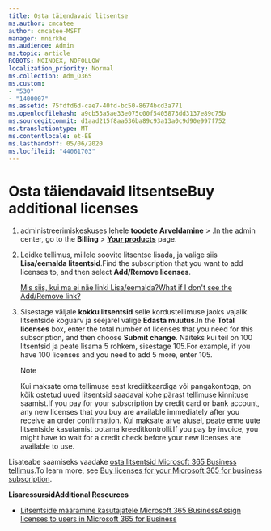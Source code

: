 ```yaml
---
title: Osta täiendavaid litsentse
ms.author: cmcatee
author: cmcatee-MSFT
manager: mnirkhe
ms.audience: Admin
ms.topic: article
ROBOTS: NOINDEX, NOFOLLOW
localization_priority: Normal
ms.collection: Adm_O365
ms.custom:
- "530"
- "1400007"
ms.assetid: 75fdfd6d-cae7-40fd-bc50-8674bcd3a771
ms.openlocfilehash: a9cb53a5ae33e075c00f5405873dd3137e89d75b
ms.sourcegitcommit: d1aad215f8aa636ba89c93a13a0c9d90e997f752
ms.translationtype: MT
ms.contentlocale: et-EE
ms.lasthandoff: 05/06/2020
ms.locfileid: "44061703"
---
```

# <a name="buy-additional-licenses"></a><span data-ttu-id="c9f4c-102">Osta täiendavaid litsentse</span><span class="sxs-lookup"><span data-stu-id="c9f4c-102">Buy additional licenses</span></span>

1. <span data-ttu-id="c9f4c-103">administreerimiskeskuses lehele **[toodete](https://go.microsoft.com/fwlink/p/?linkid=842054)** **Arveldamine** \> .</span><span class="sxs-lookup"><span data-stu-id="c9f4c-103">In the admin center, go to the **Billing** \> **[Your products](https://go.microsoft.com/fwlink/p/?linkid=842054)** page.</span></span>

2. <span data-ttu-id="c9f4c-104">Leidke tellimus, millele soovite litsentse lisada, ja valige siis **Lisa/eemalda litsentsid**.</span><span class="sxs-lookup"><span data-stu-id="c9f4c-104">Find the subscription that you want to add licenses to, and then select **Add/Remove licenses**.</span></span>

    [<span data-ttu-id="c9f4c-105">Mis siis, kui ma ei näe linki Lisa/eemalda?</span><span class="sxs-lookup"><span data-stu-id="c9f4c-105">What if I don't see the Add/Remove link?</span></span>](https://docs.microsoft.com/office365/admin/subscriptions-and-billing/buy-licenses#what-if-i-dont-see-the-addremove-licenses-link)

3. <span data-ttu-id="c9f4c-106">Sisestage väljale **kokku litsentsid** selle kordustellimuse jaoks vajalik litsentside koguarv ja seejärel valige **Edasta muutus**.</span><span class="sxs-lookup"><span data-stu-id="c9f4c-106">In the **Total licenses** box, enter the total number of licenses that you need for this subscription, and then choose **Submit change**.</span></span> <span data-ttu-id="c9f4c-107">Näiteks kui teil on 100 litsentsid ja peate lisama 5 rohkem, sisestage 105.</span><span class="sxs-lookup"><span data-stu-id="c9f4c-107">For example, if you have 100 licenses and you need to add 5 more, enter 105.</span></span>

    > [!NOTE]
    > <span data-ttu-id="c9f4c-108">Kui maksate oma tellimuse eest krediitkaardiga või pangakontoga, on kõik ostetud uued litsentsid saadaval kohe pärast tellimuse kinnituse saamist.</span><span class="sxs-lookup"><span data-stu-id="c9f4c-108">If you pay for your subscription by credit card or bank account, any new licenses that you buy are available immediately after you receive an order confirmation.</span></span> <span data-ttu-id="c9f4c-109">Kui maksate arve alusel, peate enne uute litsentside kasutamist ootama kreeditkontrolli.</span><span class="sxs-lookup"><span data-stu-id="c9f4c-109">If you pay by invoice, you might have to wait for a credit check before your new licenses are available to use.</span></span>

<span data-ttu-id="c9f4c-110">Lisateabe saamiseks vaadake [osta litsentsid Microsoft 365 Business tellimus](https://docs.microsoft.com/office365/admin/subscriptions-and-billing/buy-licenses).</span><span class="sxs-lookup"><span data-stu-id="c9f4c-110">To learn more, see [Buy licenses for your Microsoft 365 for business subscription](https://docs.microsoft.com/office365/admin/subscriptions-and-billing/buy-licenses).</span></span>  

<span data-ttu-id="c9f4c-111">**Lisaressursid**</span><span class="sxs-lookup"><span data-stu-id="c9f4c-111">**Additional Resources**</span></span>

- [<span data-ttu-id="c9f4c-112">Litsentside määramine kasutajatele Microsoft 365 Business</span><span class="sxs-lookup"><span data-stu-id="c9f4c-112">Assign licenses to users in Microsoft 365 for Business</span></span>](https://docs.microsoft.com/office365/admin/subscriptions-and-billing/assign-licenses-to-users)